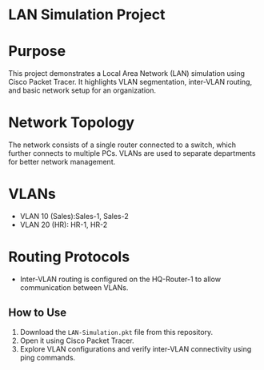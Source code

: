 # LAN Simulation Project

# Purpose
This project demonstrates a Local Area Network (LAN) simulation using Cisco Packet Tracer. It highlights VLAN segmentation, inter-VLAN routing, and basic network setup for an organization.

# Network Topology
The network consists of a single router connected to a switch, which further connects to multiple PCs. VLANs are used to separate departments for better network management.

# VLANs
- VLAN 10 (Sales):Sales-1, Sales-2  
- VLAN 20 (HR): HR-1, HR-2

# Routing Protocols
- Inter-VLAN routing is configured on the HQ-Router-1 to allow communication between VLANs.

## How to Use
1. Download the `LAN-Simulation.pkt` file from this repository.
2. Open it using Cisco Packet Tracer.
3. Explore VLAN configurations and verify inter-VLAN connectivity using ping commands.

